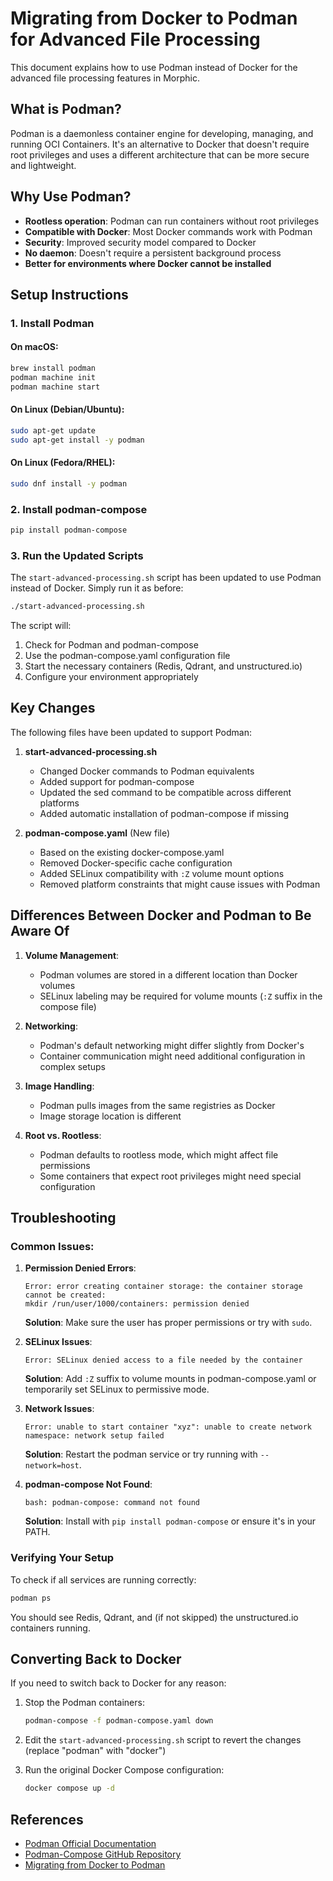 # Migrating from Docker to Podman for Advanced File Processing

This document explains how to use Podman instead of Docker for the advanced file processing features in Morphic.

## What is Podman?

Podman is a daemonless container engine for developing, managing, and running OCI Containers. It's an alternative to Docker that doesn't require root privileges and uses a different architecture that can be more secure and lightweight.

## Why Use Podman?

- **Rootless operation**: Podman can run containers without root privileges
- **Compatible with Docker**: Most Docker commands work with Podman
- **Security**: Improved security model compared to Docker
- **No daemon**: Doesn't require a persistent background process
- **Better for environments where Docker cannot be installed**

## Setup Instructions

### 1. Install Podman

#### On macOS:
```bash
brew install podman
podman machine init
podman machine start
```

#### On Linux (Debian/Ubuntu):
```bash
sudo apt-get update
sudo apt-get install -y podman
```

#### On Linux (Fedora/RHEL):
```bash
sudo dnf install -y podman
```

### 2. Install podman-compose

```bash
pip install podman-compose
```

### 3. Run the Updated Scripts

The `start-advanced-processing.sh` script has been updated to use Podman instead of Docker. Simply run it as before:

```bash
./start-advanced-processing.sh
```

The script will:
1. Check for Podman and podman-compose
2. Use the podman-compose.yaml configuration file
3. Start the necessary containers (Redis, Qdrant, and unstructured.io)
4. Configure your environment appropriately

## Key Changes

The following files have been updated to support Podman:

1. **start-advanced-processing.sh**
   - Changed Docker commands to Podman equivalents
   - Added support for podman-compose
   - Updated the sed command to be compatible across different platforms
   - Added automatic installation of podman-compose if missing

2. **podman-compose.yaml** (New file)
   - Based on the existing docker-compose.yaml
   - Removed Docker-specific cache configuration
   - Added SELinux compatibility with `:Z` volume mount options
   - Removed platform constraints that might cause issues with Podman

## Differences Between Docker and Podman to Be Aware Of

1. **Volume Management**:
   - Podman volumes are stored in a different location than Docker volumes
   - SELinux labeling may be required for volume mounts (`:Z` suffix in the compose file)

2. **Networking**:
   - Podman's default networking might differ slightly from Docker's
   - Container communication might need additional configuration in complex setups

3. **Image Handling**:
   - Podman pulls images from the same registries as Docker
   - Image storage location is different

4. **Root vs. Rootless**:
   - Podman defaults to rootless mode, which might affect file permissions
   - Some containers that expect root privileges might need special configuration

## Troubleshooting

### Common Issues:

1. **Permission Denied Errors**:
   ```
   Error: error creating container storage: the container storage cannot be created: 
   mkdir /run/user/1000/containers: permission denied
   ```
   **Solution**: Make sure the user has proper permissions or try with `sudo`.

2. **SELinux Issues**:
   ```
   Error: SELinux denied access to a file needed by the container
   ```
   **Solution**: Add `:Z` suffix to volume mounts in podman-compose.yaml or temporarily set SELinux to permissive mode.

3. **Network Issues**:
   ```
   Error: unable to start container "xyz": unable to create network namespace: network setup failed
   ```
   **Solution**: Restart the podman service or try running with `--network=host`.

4. **podman-compose Not Found**:
   ```
   bash: podman-compose: command not found
   ```
   **Solution**: Install with `pip install podman-compose` or ensure it's in your PATH.

### Verifying Your Setup

To check if all services are running correctly:

```bash
podman ps
```

You should see Redis, Qdrant, and (if not skipped) the unstructured.io containers running.

## Converting Back to Docker

If you need to switch back to Docker for any reason:

1. Stop the Podman containers:
   ```bash
   podman-compose -f podman-compose.yaml down
   ```

2. Edit the `start-advanced-processing.sh` script to revert the changes (replace "podman" with "docker")

3. Run the original Docker Compose configuration:
   ```bash
   docker compose up -d
   ```

## References

- [Podman Official Documentation](https://podman.io/docs)
- [Podman-Compose GitHub Repository](https://github.com/containers/podman-compose)
- [Migrating from Docker to Podman](https://developers.redhat.com/blog/2020/11/19/transitioning-from-docker-to-podman)